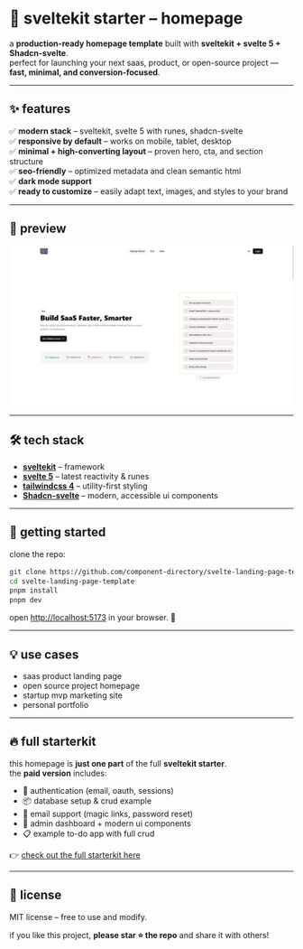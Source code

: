 # 🚀 sveltekit starter – homepage  

a **production-ready homepage template** built with **sveltekit + svelte 5 + Shadcn-svelte**.  
perfect for launching your next saas, product, or open-source project — **fast, minimal, and conversion-focused**.  

---

## ✨ features  
✅ **modern stack** – sveltekit, svelte 5 with runes, shadcn-svelte   
✅ **responsive by default** – works on mobile, tablet, desktop  
✅ **minimal + high-converting layout** – proven hero, cta, and section structure  
✅ **seo-friendly** – optimized metadata and clean semantic html  
✅ **dark mode support**  
✅ **ready to customize** – easily adapt text, images, and styles to your brand  

---

## 📸 preview  
![preview screenshot](./screenshot.png)

---

## 🛠️ tech stack  
- **[sveltekit](https://svelte.dev/docs/kit/introduction)** – framework  
- **[svelte 5](https://svelte.dev/)** – latest reactivity & runes  
- **[tailwindcss 4](https://tailwindcss.com/)** – utility-first styling  
- **[Shadcn-svelte](https://shadcn-svelte.com/)** – modern, accessible ui components

---

## 🚀 getting started  

clone the repo:  
```bash
git clone https://github.com/component-directory/svelte-landing-page-template
cd svelte-landing-page-template
pnpm install
pnpm dev
```

open [http://localhost:5173](http://localhost:5173) in your browser. 🎉  

---

## 💡 use cases  
- saas product landing page  
- open source project homepage  
- startup mvp marketing site  
- personal portfolio  

---

## 🔥 full starterkit  
this homepage is **just one part** of the full **sveltekit starter**.  
the **paid version** includes:  
- 🔑 authentication (email, oauth, sessions)  
- 📦 database setup & crud example  
- 📧 email support (magic links, password reset)  
- 🎨 admin dashboard + modern ui components  
- 📋 example to-do app with full crud  

👉 [check out the full starterkit here](https://component.directory/sveltekit-starter)  

---

## 📜 license  
MIT license – free to use and modify.  

if you like this project, **please star ⭐ the repo** and share it with others!  
